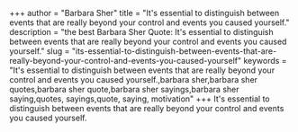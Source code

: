 +++
author = "Barbara Sher"
title = "It's essential to distinguish between events that are really beyond your control and events you caused yourself."
description = "the best Barbara Sher Quote: It's essential to distinguish between events that are really beyond your control and events you caused yourself."
slug = "its-essential-to-distinguish-between-events-that-are-really-beyond-your-control-and-events-you-caused-yourself"
keywords = "It's essential to distinguish between events that are really beyond your control and events you caused yourself.,barbara sher,barbara sher quotes,barbara sher quote,barbara sher sayings,barbara sher saying,quotes, sayings,quote, saying, motivation"
+++
It's essential to distinguish between events that are really beyond your control and events you caused yourself.
